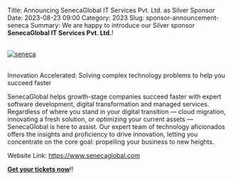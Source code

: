 Title: Announcing SenecaGlobal IT Services Pvt. Ltd. as Silver Sponsor
Date: 2023-08-23 09:00
Category: 2023
Slug: sponsor-announcement-seneca
Summary: We are happy to introduce our Silver sponsor **SenecaGlobal IT Services Pvt. Ltd.**!

<!-- PELICAN_END_SUMMARY -->
<br>
<div class="text-center">
  <a href="https://www.senecaglobal.com" target="_blank">
    <img src="{static}/images/sponsors/seneca.png" alt="seneca" class="img-fluid responsive-image">
  </a>
</div>
<br>

Innovation Accelerated: Solving complex technology problems to help you succeed faster

SenecaGlobal helps growth-stage companies succeed faster with expert software development, digital transformation and managed services. Regardless of where you stand in your digital transition — cloud migration, innovating a fresh solution, or optimizing your current assets — SenecaGlobal is here to assist. Our expert team of technology aficionados offers the insights and proficiency to drive innovation, letting you concentrate on the core goal: propelling your business to new heights.

Website Link: <a href="https://www.senecaglobal.com" target="_blank">https://www.senecaglobal.com</a>

**[Get your tickets now](https://konfhub.com/pyconindia2023#tickets)**!!
